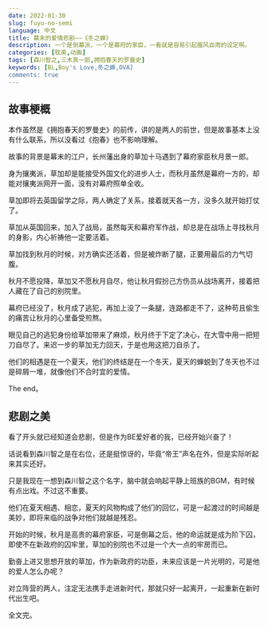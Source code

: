 ```yaml
---
date: 2022-01-30
slug: fuyu-no-semi
language: 中文
title: 幕末的爱情悲剧——《冬之蝉》
description: 一个是倒幕派，一个是幕府的家臣，一看就是容易引起腥风血雨的设定啊。
categories: [耽美,动画]
tags: [森川智之,三木真一郎,拥抱春天的罗曼史]
keywords: [BL,Boy's Love,冬之蝉,OVA]
comments: true
---
```


## 故事梗概

本作虽然是《拥抱春天的罗曼史》的前传，讲的是两人的前世，但是故事基本上没有什么联系，所以没看过《抱春》也不影响理解。

故事的背景是幕末的江户，长州藩出身的草加十马遇到了幕府家臣秋月景一郎。

身为攘夷派，草加却是能接受外国文化的进步人士，而秋月虽然是幕府一方的，却能对攘夷派网开一面，没有对幕府照单全收。

草加即将去英国留学之际，两人确定了关系，接着就天各一方，没多久就开始打仗了。

草加从英国回来，加入了战局，虽然每天和幕府军作战，却总是在战场上寻找秋月的身影，内心祈祷他一定要活着。

草加找到秋月的时候，对方确实还活着，但是被炸断了腿，正要用最后的力气切腹。

秋月不愿投降，草加又不愿秋月自尽，他让秋月假扮己方伤员从战场离开，接着把人藏在了自己的别院里。

幕府已经没了，秋月成了逃犯，再加上没了一条腿，连路都走不了，这种苟且偷生的痛苦让秋月的心里备受煎熬。

眼见自己的逃犯身份给草加带来了麻烦，秋月终于下定了决心，在大雪中用一把短刀自尽了。来迟一步的草加无力回天，于是也用这把刀自杀了。

他们的相遇是在一个夏天，他们的终结是在一个冬天，夏天的蝉蜕到了冬天也不过是碎屑一堆，就像他们不合时宜的爱情。

The end。

## 悲剧之美

看了开头就已经知道会悲剧，但是作为BE爱好者的我，已经开始兴奋了！

话说看到森川智之是在右位，还是挺惊讶的，毕竟“帝王”声名在外，但是实际听起来其实还好。

只是我现在一想到森川智之这个名字，脑中就会响起平静上班族的BGM，有时候有点出戏。不过这不重要。

他们在夏天相遇、相恋，夏天的风物构成了他们的回忆，可是一起渡过的时间越是美妙，即将来临的战争对他们就越是残忍。

开始的时候，秋月是高贵的幕府家臣，可是倒幕之后，他的命运就是成为阶下囚，即使不在新政府的囚牢里，草加的别院也不过是一个大一点的牢房而已。

勤奋上进又思想开放的草加，作为新政府的功臣，未来应该是一片光明的，可是他的爱人怎么办呢？

对立阵营的两人，注定无法携手走进新时代，那就只好一起离开，一起重新在新时代出生吧。

全文完。
